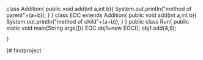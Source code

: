 class Addition{
    public void add(int a,int b){
        System.out.println("method of parent"+(a+b));
    }
}
class EOC extends Addition{
    public void add(int a,int b){
        System.out.println("method of child"+(a+b));
    }
}
public class Run{
    public static void main(String args[]){
        EOC obj1=new EOC();
       obj1.add(4,9);

    }
}# firstproject
